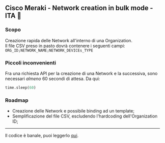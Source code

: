 ## Cisco Meraki - Network creation in bulk mode - ITA 🍕

### Scopo
Creazione rapida delle Network all'interno di una Organization. <br>
Il file CSV preso in pasto dovrà contenere i seguenti campi:
```ORG_ID;NETWORK_NAME;NETWORK_DEVICEs_TYPE```

### Piccoli inconvenienti
Fra una richiesta API per la creazione di una Network e la successiva, sono necessari *almeno* 60 secondi di attesa. Da qui: 
```python 
time.sleep(60)
```

### Roadmap
- Creazione delle Network e possibile binding ad un template;
- Semplificazione del file CSV, escludendo l'hardcoding dell'Organization ID;
___

Il codice è banale, puoi leggerlo [qui](https://github.com/kresposs/Create-Networks/blob/main/CreateNetworks.py "CreateNetworks.py").


